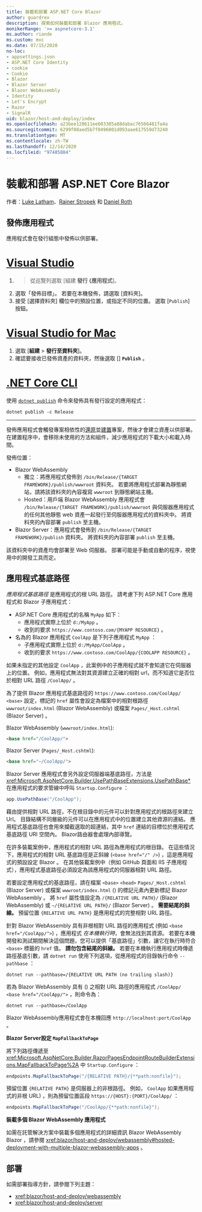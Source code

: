 ```yaml
---
title: 裝載和部署 ASP.NET Core Blazor
author: guardrex
description: 探索如何裝載和部署 Blazor 應用程式。
monikerRange: '>= aspnetcore-3.1'
ms.author: riande
ms.custom: mvc
ms.date: 07/15/2020
no-loc:
- appsettings.json
- ASP.NET Core Identity
- cookie
- Cookie
- Blazor
- Blazor Server
- Blazor WebAssembly
- Identity
- Let's Encrypt
- Razor
- SignalR
uid: blazor/host-and-deploy/index
ms.openlocfilehash: a23bee120611ee603305a88dabac76566481fa4a
ms.sourcegitcommit: 6299f08aed5b7f0496001d093aae617559d73240
ms.translationtype: MT
ms.contentlocale: zh-TW
ms.lasthandoff: 12/14/2020
ms.locfileid: "97485884"
---
```

# <a name="host-and-deploy-aspnet-core-no-locblazor"></a>裝載和部署 ASP.NET Core Blazor

作者：[Luke Latham](https://github.com/guardrex)、[Rainer Stropek](https://www.timecockpit.com) 和 [Daniel Roth](https://github.com/danroth27)

## <a name="publish-the-app"></a>發佈應用程式

應用程式會在發行組態中發佈以供部署。

# <a name="visual-studio"></a>[Visual Studio](#tab/visual-studio)

1.   >  從巡覽列選取 [組建 **發行 {應用程式**]。
1. 選取「發佈目標」。 若要在本機發佈，請選取 [資料夾]。
1. 接受 [選擇資料夾] 欄位中的預設位置，或指定不同的位置。 選取 [`Publish`] 按鈕。

# <a name="visual-studio-for-mac"></a>[Visual Studio for Mac](#tab/visual-studio-mac)

1. 選取 [**組建**  >  **發行至資料夾**]。
1. 確認要接收已發佈資產的資料夾，然後選取 [] **`Publish`** 。

# <a name="net-core-cli"></a>[.NET Core CLI](#tab/netcore-cli)

使用 [`dotnet publish`](/dotnet/core/tools/dotnet-publish) 命令來發佈具有發行設定的應用程式：

```dotnetcli
dotnet publish -c Release
```

---

發佈應用程式會觸發專案相依性的[還原](/dotnet/core/tools/dotnet-restore)並[建置](/dotnet/core/tools/dotnet-build)專案，然後才會建立資產以供部署。 在建置程序中，會移除未使用的方法和組件，減少應用程式的下載大小和載入時間。

發佈位置：

* Blazor WebAssembly
  * 獨立：將應用程式發佈到 `/bin/Release/{TARGET FRAMEWORK}/publish/wwwroot` 資料夾。 若要將應用程式部署為靜態網站，請將該資料夾的內容複寫 `wwwroot` 到靜態網站主機。
  * Hosted：用戶端 Blazor WebAssembly 應用程式會 `/bin/Release/{TARGET FRAMEWORK}/publish/wwwroot` 與伺服器應用程式的任何其他靜態 web 資產一起發行至伺服器應用程式的資料夾中。 將資料夾的內容部署 `publish` 至主機。
* Blazor Server：應用程式會發佈到 `/bin/Release/{TARGET FRAMEWORK}/publish` 資料夾。 將資料夾的內容部署 `publish` 至主機。

該資料夾中的資產均會部署至 Web 伺服器。 部署可能是手動或自動的程序，視使用中的開發工具而定。

## <a name="app-base-path"></a>應用程式基底路徑

*應用程式基底路徑* 是應用程式的根 URL 路徑。 請考慮下列 ASP.NET Core 應用程式和 Blazor 子應用程式：

* ASP.NET Core 應用程式的名稱 `MyApp` 如下：
  * 應用程式實際上位於 `d:/MyApp` 。
  * 收到的要求 `https://www.contoso.com/{MYAPP RESOURCE}` 。
* 名為的 Blazor 應用程式 `CoolApp` 是下列子應用程式 `MyApp` ：
  * 子應用程式實際上位於 `d:/MyApp/CoolApp` 。
  * 收到的要求 `https://www.contoso.com/CoolApp/{COOLAPP RESOURCE}` 。

如果未指定的其他設定 `CoolApp` ，此案例中的子應用程式就不會知道它在伺服器上的位置。 例如，應用程式無法對其資源建立正確的相對 url，而不知道它是否位於相對 URL 路徑 `/CoolApp/` 。

為了提供 Blazor 應用程式基底路徑的 `https://www.contoso.com/CoolApp/` `<base>` 設定，標記的 `href` 屬性會設定為檔案中的相對根路徑 `wwwroot/index.html` (Blazor WebAssembly) 或檔案 `Pages/_Host.cshtml` (Blazor Server) 。

Blazor WebAssembly (`wwwroot/index.html`):

```html
<base href="/CoolApp/">
```

Blazor Server (`Pages/_Host.cshtml`):

```html
<base href="~/CoolApp/">
```

Blazor Server 應用程式會另外設定伺服器端基底路徑，方法是 <xref:Microsoft.AspNetCore.Builder.UsePathBaseExtensions.UsePathBase*> 在應用程式的要求管線中呼叫 `Startup.Configure` ：

```csharp
app.UsePathBase("/CoolApp");
```

藉由提供相對 URL 路徑，不在根目錄中的元件可以針對應用程式的根路徑來建立 Url。 目錄結構不同層級的元件可以在應用程式中的位置建立其他資源的連結。 應用程式基底路徑也會用來攔截選取的超連結，其中 `href` 連結的目標位於應用程式基底路徑 URI 空間內。 Blazor路由器會處理內部導覽。

在許多裝載案例中，應用程式的相對 URL 路徑為應用程式的根目錄。 在這些情況下，應用程式的相對 URL 基底路徑是正斜線 (`<base href="/" />`) ，這是應用程式的預設設定 Blazor 。 在其他裝載案例中（例如 GitHub 頁面和 IIS 子應用程式），應用程式基底路徑必須設定為該應用程式的伺服器相對 URL 路徑。

若要設定應用程式的基底路徑，請在檔案 `<base>` `<head>` `Pages/_Host.cshtml` (Blazor Server) 或檔案 `wwwroot/index.html` () 的標記元素內更新標記 Blazor WebAssembly 。 將 `href` 屬性值設定為 `/{RELATIVE URL PATH}/` (Blazor WebAssembly) 或 `~/{RELATIVE URL PATH}/` (Blazor Server) 。 **需要結尾的斜線。** 預留位置 `{RELATIVE URL PATH}` 是應用程式的完整相對 URL 路徑。

針對 Blazor WebAssembly 具有非根相對 URL 路徑的應用程式 (例如 `<base href="/CoolApp/">`) ，應用程式 *在本機執行時*，會無法找到其資源。 若要在本機開發和測試期間解決這個問題，您可以提供「基底路徑」引數，讓它在執行時符合 `<base>` 標籤的 `href` 值。 **請勿包含結尾的斜線。** 若要在本機執行應用程式時傳遞路徑基底引數，請 `dotnet run` 使用下列選項，從應用程式的目錄執行命令 `--pathbase` ：

```dotnetcli
dotnet run --pathbase=/{RELATIVE URL PATH (no trailing slash)}
```

若為 Blazor WebAssembly 具有 () 之相對 URL 路徑的應用程式 `/CoolApp/` `<base href="/CoolApp/">` ，則命令為：

```dotnetcli
dotnet run --pathbase=/CoolApp
```

Blazor WebAssembly應用程式會在本機回應 `http://localhost:port/CoolApp` 。

**Blazor Server設定 `MapFallbackToPage`**

將下列路徑傳遞至 <xref:Microsoft.AspNetCore.Builder.RazorPagesEndpointRouteBuilderExtensions.MapFallbackToPage%2A> 中 `Startup.Configure` ：

```csharp
endpoints.MapFallbackToPage("/{RELATIVE PATH}/{**path:nonfile}");
```

預留位置 `{RELATIVE PATH}` 是伺服器上的非根路徑。 例如， `CoolApp` 如果應用程式的非根 URL) ，則為預留位置區段 `https://{HOST}:{PORT}/CoolApp/` ：

```csharp
endpoints.MapFallbackToPage("/CoolApp/{**path:nonfile}");
```

**裝載多個 Blazor WebAssembly 應用程式**

如需在託管解決方案中裝載多個應用程式的詳細資訊 Blazor WebAssembly Blazor ，請參閱 <xref:blazor/host-and-deploy/webassembly#hosted-deployment-with-multiple-blazor-webassembly-apps> 。

## <a name="deployment"></a>部署

如需部署指導方針，請參閱下列主題：

* <xref:blazor/host-and-deploy/webassembly>
* <xref:blazor/host-and-deploy/server>

